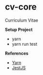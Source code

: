# cv-core
Curriculum Vitae

**Setup Project**
* yarn
* yarn run test

**References**
* [Yarn](https://yarnpkg.com)
* [JestJS](https://jestjs.io)
